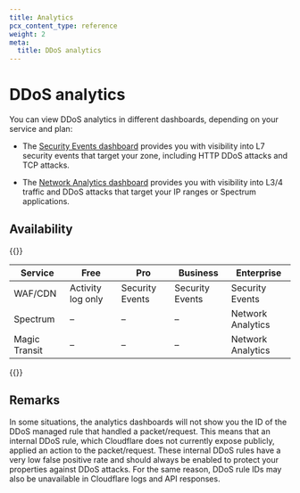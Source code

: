 ```yaml
---
title: Analytics
pcx_content_type: reference
weight: 2
meta:
  title: DDoS analytics
---
```


# DDoS analytics

You can view DDoS analytics in different dashboards, depending on your service and plan:

- The [Security Events dashboard](/waf/security-events/) provides you with visibility into L7 security events that target your zone, including HTTP DDoS attacks and TCP attacks.

- The [Network Analytics dashboard](/analytics/troubleshooting/understanding-cloudflare-network-analytics-v1/) provides you with visibility into L3/4 traffic and DDoS attacks that target your IP ranges or Spectrum applications.

## Availability

{{<table-wrap>}}

| Service       | Free              | Pro                | Business           | Enterprise         |
| ------------- | ----------------- | ------------------ | ------------------ | ------------------ |
| WAF/CDN       | Activity log only | Security Events    | Security Events    | Security Events    |
| Spectrum      | –                 | –                  | –                  | Network Analytics  |
| Magic Transit | –                 | –                  | –                  | Network Analytics  |

{{</table-wrap>}}

## Remarks

In some situations, the analytics dashboards will not show you the ID of the DDoS managed rule that handled a packet/request. This means that an internal DDoS rule, which Cloudflare does not currently expose publicly, applied an action to the packet/request. These internal DDoS rules have a very low false positive rate and should always be enabled to protect your properties against DDoS attacks. For the same reason, DDoS rule IDs may also be unavailable in Cloudflare logs and API responses.
